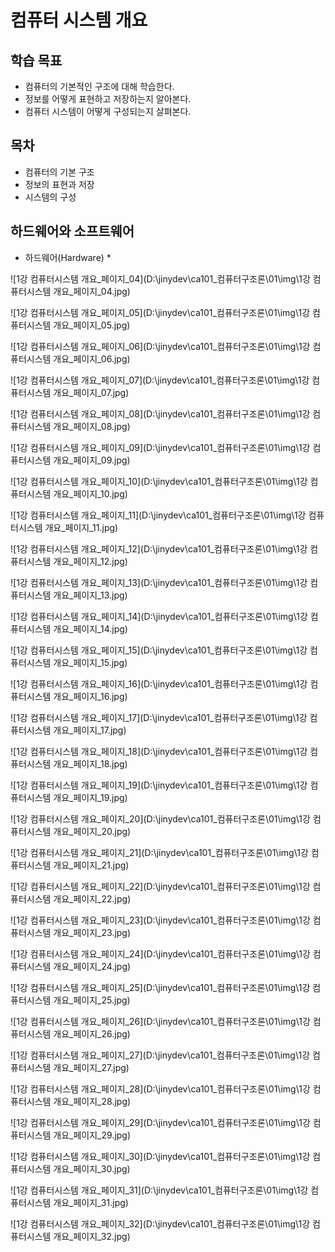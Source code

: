# 컴퓨터 시스템 개요





## 학습 목표

* 컴퓨터의 기본적인 구조에 대해 학습한다.
* 정보를 어떻게 표현하고 저장하는지 알아본다.
* 컴퓨터 시스템이 어떻게 구성되는지 살펴본다.





## 목차

* 컴퓨터의 기본 구조
* 정보의 표현과 저장
* 시스템의 구성





## 하드웨어와 소프트웨어

* 하드웨어(Hardware)
  * 

![1강 컴퓨터시스템 개요_페이지_04](D:\jinydev\ca101_컴퓨터구조론\01\img\1강 컴퓨터시스템 개요_페이지_04.jpg)

![1강 컴퓨터시스템 개요_페이지_05](D:\jinydev\ca101_컴퓨터구조론\01\img\1강 컴퓨터시스템 개요_페이지_05.jpg)

![1강 컴퓨터시스템 개요_페이지_06](D:\jinydev\ca101_컴퓨터구조론\01\img\1강 컴퓨터시스템 개요_페이지_06.jpg)

![1강 컴퓨터시스템 개요_페이지_07](D:\jinydev\ca101_컴퓨터구조론\01\img\1강 컴퓨터시스템 개요_페이지_07.jpg)

![1강 컴퓨터시스템 개요_페이지_08](D:\jinydev\ca101_컴퓨터구조론\01\img\1강 컴퓨터시스템 개요_페이지_08.jpg)

![1강 컴퓨터시스템 개요_페이지_09](D:\jinydev\ca101_컴퓨터구조론\01\img\1강 컴퓨터시스템 개요_페이지_09.jpg)

![1강 컴퓨터시스템 개요_페이지_10](D:\jinydev\ca101_컴퓨터구조론\01\img\1강 컴퓨터시스템 개요_페이지_10.jpg)

![1강 컴퓨터시스템 개요_페이지_11](D:\jinydev\ca101_컴퓨터구조론\01\img\1강 컴퓨터시스템 개요_페이지_11.jpg)

![1강 컴퓨터시스템 개요_페이지_12](D:\jinydev\ca101_컴퓨터구조론\01\img\1강 컴퓨터시스템 개요_페이지_12.jpg)

![1강 컴퓨터시스템 개요_페이지_13](D:\jinydev\ca101_컴퓨터구조론\01\img\1강 컴퓨터시스템 개요_페이지_13.jpg)

![1강 컴퓨터시스템 개요_페이지_14](D:\jinydev\ca101_컴퓨터구조론\01\img\1강 컴퓨터시스템 개요_페이지_14.jpg)

![1강 컴퓨터시스템 개요_페이지_15](D:\jinydev\ca101_컴퓨터구조론\01\img\1강 컴퓨터시스템 개요_페이지_15.jpg)

![1강 컴퓨터시스템 개요_페이지_16](D:\jinydev\ca101_컴퓨터구조론\01\img\1강 컴퓨터시스템 개요_페이지_16.jpg)

![1강 컴퓨터시스템 개요_페이지_17](D:\jinydev\ca101_컴퓨터구조론\01\img\1강 컴퓨터시스템 개요_페이지_17.jpg)

![1강 컴퓨터시스템 개요_페이지_18](D:\jinydev\ca101_컴퓨터구조론\01\img\1강 컴퓨터시스템 개요_페이지_18.jpg)

![1강 컴퓨터시스템 개요_페이지_19](D:\jinydev\ca101_컴퓨터구조론\01\img\1강 컴퓨터시스템 개요_페이지_19.jpg)

![1강 컴퓨터시스템 개요_페이지_20](D:\jinydev\ca101_컴퓨터구조론\01\img\1강 컴퓨터시스템 개요_페이지_20.jpg)

![1강 컴퓨터시스템 개요_페이지_21](D:\jinydev\ca101_컴퓨터구조론\01\img\1강 컴퓨터시스템 개요_페이지_21.jpg)

![1강 컴퓨터시스템 개요_페이지_22](D:\jinydev\ca101_컴퓨터구조론\01\img\1강 컴퓨터시스템 개요_페이지_22.jpg)

![1강 컴퓨터시스템 개요_페이지_23](D:\jinydev\ca101_컴퓨터구조론\01\img\1강 컴퓨터시스템 개요_페이지_23.jpg)

![1강 컴퓨터시스템 개요_페이지_24](D:\jinydev\ca101_컴퓨터구조론\01\img\1강 컴퓨터시스템 개요_페이지_24.jpg)

![1강 컴퓨터시스템 개요_페이지_25](D:\jinydev\ca101_컴퓨터구조론\01\img\1강 컴퓨터시스템 개요_페이지_25.jpg)

![1강 컴퓨터시스템 개요_페이지_26](D:\jinydev\ca101_컴퓨터구조론\01\img\1강 컴퓨터시스템 개요_페이지_26.jpg)

![1강 컴퓨터시스템 개요_페이지_27](D:\jinydev\ca101_컴퓨터구조론\01\img\1강 컴퓨터시스템 개요_페이지_27.jpg)

![1강 컴퓨터시스템 개요_페이지_28](D:\jinydev\ca101_컴퓨터구조론\01\img\1강 컴퓨터시스템 개요_페이지_28.jpg)

![1강 컴퓨터시스템 개요_페이지_29](D:\jinydev\ca101_컴퓨터구조론\01\img\1강 컴퓨터시스템 개요_페이지_29.jpg)

![1강 컴퓨터시스템 개요_페이지_30](D:\jinydev\ca101_컴퓨터구조론\01\img\1강 컴퓨터시스템 개요_페이지_30.jpg)

![1강 컴퓨터시스템 개요_페이지_31](D:\jinydev\ca101_컴퓨터구조론\01\img\1강 컴퓨터시스템 개요_페이지_31.jpg)

![1강 컴퓨터시스템 개요_페이지_32](D:\jinydev\ca101_컴퓨터구조론\01\img\1강 컴퓨터시스템 개요_페이지_32.jpg)



